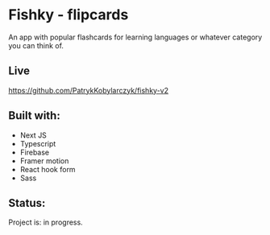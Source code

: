# Fishky - flipcards

 An app with popular flashcards for learning languages or whatever category you can think of.
## Live
https://github.com/PatrykKobylarczyk/fishky-v2

## Built with: 

- Next JS
- Typescript
- Firebase
- Framer motion
- React hook form
- Sass

## Status:

Project is: in progress.
